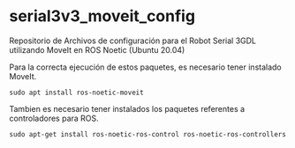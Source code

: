 # serial3v3_moveit_config

Repositorio de Archivos de configuración para el Robot Serial 3GDL utilizando MoveIt en ROS Noetic (Ubuntu 20.04)

Para la correcta ejecución de estos paquetes, es necesario tener instalado MoveIt.

```
sudo apt install ros-noetic-moveit
```
Tambien es necesario tener instalados los paquetes referentes a controladores para ROS.

```
sudo apt-get install ros-noetic-ros-control ros-noetic-ros-controllers
```
